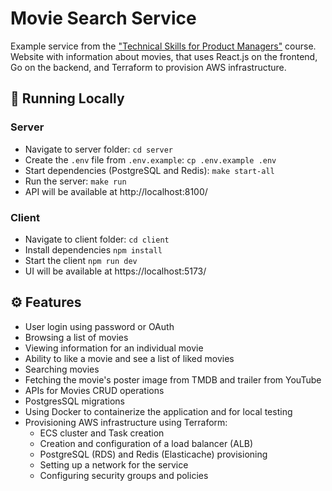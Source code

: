 # Movie Search Service
Example service from the ["Technical Skills for Product Managers"](https://verbetcetera.com/tech-skills-course) course.  
Website with information about movies, that uses React.js on the frontend, Go on the backend, and Terraform to provision AWS infrastructure.

## 🚀 Running Locally
### Server
* Navigate to server folder: `cd server`
* Create the `.env` file from `.env.example`: `cp .env.example .env`
* Start dependencies (PostgreSQL and Redis): `make start-all`
* Run the server: `make run`
* API will be available at http://localhost:8100/
### Client
* Navigate to client folder: `cd client`
* Install dependencies `npm install`
* Start the client `npm run dev`
* UI will be available at https://localhost:5173/

## ⚙️ Features
* User login using password or OAuth
* Browsing a list of movies
* Viewing information for an individual movie
* Ability to like a movie and see a list of liked movies
* Searching movies
* Fetching the movie's poster image from TMDB and trailer from YouTube
* APIs for Movies CRUD operations
* PostgresSQL migrations
* Using Docker to containerize the application and for local testing
* Provisioning AWS infrastructure using Terraform:
  * ECS cluster and Task creation
  * Creation and configuration of a load balancer (ALB) 
  * PostgreSQL (RDS) and Redis (Elasticache) provisioning
  * Setting up a network for the service
  * Configuring security groups and policies
